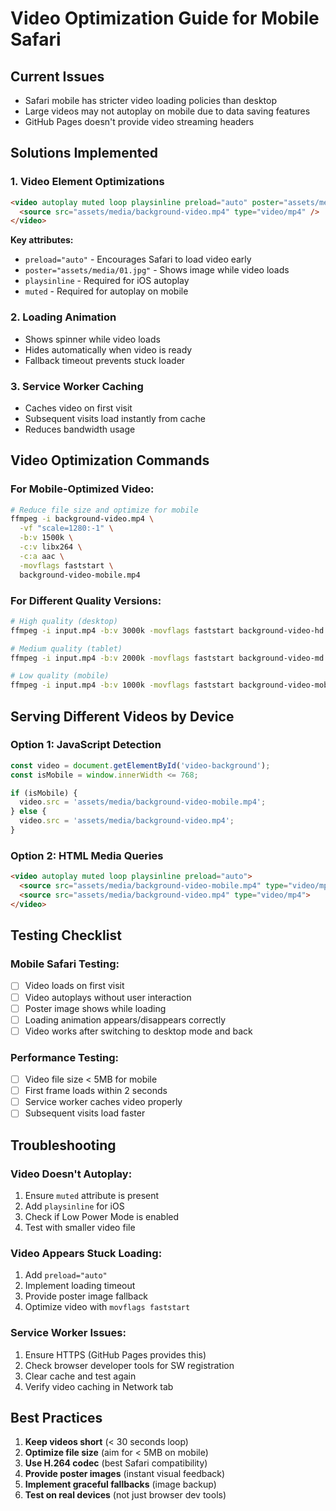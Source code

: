 # Video Optimization Guide for Mobile Safari

## Current Issues
- Safari mobile has stricter video loading policies than desktop
- Large videos may not autoplay on mobile due to data saving features
- GitHub Pages doesn't provide video streaming headers

## Solutions Implemented

### 1. Video Element Optimizations
```html
<video autoplay muted loop playsinline preload="auto" poster="assets/media/01.jpg">
  <source src="assets/media/background-video.mp4" type="video/mp4" />
</video>
```

**Key attributes:**
- `preload="auto"` - Encourages Safari to load video early
- `poster="assets/media/01.jpg"` - Shows image while video loads
- `playsinline` - Required for iOS autoplay
- `muted` - Required for autoplay on mobile

### 2. Loading Animation
- Shows spinner while video loads
- Hides automatically when video is ready
- Fallback timeout prevents stuck loader

### 3. Service Worker Caching
- Caches video on first visit
- Subsequent visits load instantly from cache
- Reduces bandwidth usage

## Video Optimization Commands

### For Mobile-Optimized Video:
```bash
# Reduce file size and optimize for mobile
ffmpeg -i background-video.mp4 \
  -vf "scale=1280:-1" \
  -b:v 1500k \
  -c:v libx264 \
  -c:a aac \
  -movflags faststart \
  background-video-mobile.mp4
```

### For Different Quality Versions:
```bash
# High quality (desktop)
ffmpeg -i input.mp4 -b:v 3000k -movflags faststart background-video-hd.mp4

# Medium quality (tablet)  
ffmpeg -i input.mp4 -b:v 2000k -movflags faststart background-video-md.mp4

# Low quality (mobile)
ffmpeg -i input.mp4 -b:v 1000k -movflags faststart background-video-mobile.mp4
```

## Serving Different Videos by Device

### Option 1: JavaScript Detection
```javascript
const video = document.getElementById('video-background');
const isMobile = window.innerWidth <= 768;

if (isMobile) {
  video.src = 'assets/media/background-video-mobile.mp4';
} else {
  video.src = 'assets/media/background-video.mp4';
}
```

### Option 2: HTML Media Queries
```html
<video autoplay muted loop playsinline preload="auto">
  <source src="assets/media/background-video-mobile.mp4" type="video/mp4" media="(max-width: 768px)">
  <source src="assets/media/background-video.mp4" type="video/mp4">
</video>
```

## Testing Checklist

### Mobile Safari Testing:
- [ ] Video loads on first visit
- [ ] Video autoplays without user interaction
- [ ] Poster image shows while loading
- [ ] Loading animation appears/disappears correctly
- [ ] Video works after switching to desktop mode and back

### Performance Testing:
- [ ] Video file size < 5MB for mobile
- [ ] First frame loads within 2 seconds
- [ ] Service worker caches video properly
- [ ] Subsequent visits load faster

## Troubleshooting

### Video Doesn't Autoplay:
1. Ensure `muted` attribute is present
2. Add `playsinline` for iOS
3. Check if Low Power Mode is enabled
4. Test with smaller video file

### Video Appears Stuck Loading:
1. Add `preload="auto"`
2. Implement loading timeout
3. Provide poster image fallback
4. Optimize video with `movflags faststart`

### Service Worker Issues:
1. Ensure HTTPS (GitHub Pages provides this)
2. Check browser developer tools for SW registration
3. Clear cache and test again
4. Verify video caching in Network tab

## Best Practices

1. **Keep videos short** (< 30 seconds loop)
2. **Optimize file size** (aim for < 5MB on mobile)
3. **Use H.264 codec** (best Safari compatibility)
4. **Provide poster images** (instant visual feedback)
5. **Implement graceful fallbacks** (image backup)
6. **Test on real devices** (not just browser dev tools)